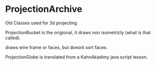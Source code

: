 ProjectionArchive
=================

Old Classes used for 3d projecting

ProjectionBucket is the origional, it draws non isometricly (what is that called).

draws wire frame or faces, but doesnt sort faces.

ProjectionGlobe is translated from a KahnAkadimy java script lesson.
